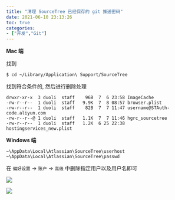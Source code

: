 ```yaml
---
title: "清理 SourceTree 已经保存的 git 推送密码"
date: 2021-06-10 23:13:26
toc: true
categories:
- ["开发","Git"]
---
```


**Mac 端**

找到




```
$ cd ~/Library/Application\ Support/SourceTree
```

找到符合条件的, 然后进行删除处理

```
drwxr-xr-x  3 duoli  staff    96B  7  6 23:58 ImageCache
-rw-r--r--  1 duoli  staff   9.9K  7  8 08:57 browser.plist
-rw-r--r--  1 duoli  staff    82B  7  7 11:47 username@STAuth-code.aliyun.com
-rw-r--r--@ 1 duoli  staff   1.1K  7  7 11:46 hgrc_sourcetree
-rw-r--r--  1 duoli  staff   1.2K  6 25 22:38 hostingservices_new.plist
```

**Windows 端**

```
~\AppData\Local\Atlassian\SourceTree\userhost
~\AppData\Local\Atlassian\SourceTree\passwd
```

在 `偏好设置` -> `账户` -> `高级` 中删除指定用户以及用户名即可

![](https://file.wulicode.com/yuque/202208/04/22/4553VCJQX9gl.jpeg?x-oss-process=image/resize,h_448)

![](https://file.wulicode.com/yuque/202208/04/22/4553RI0LfdfM.jpeg?x-oss-process=image/resize,h_527)

